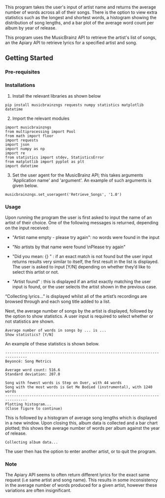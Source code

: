 This program takes the user's input of artist name and returns the average number of words across all of their songs. There is the option to view extra statistics such as the longest and shortest words, a histogram showing the distribution of song lengths, and a bar plot of the average word count per album by year of release.

This program uses the MusicBrainz API to retrieve the artist's list of songs, an the Apiary API to retrieve lyrics for a specified artist and song.

## Getting Started

### Pre-requisites
### Installations
1. Install the relevant libraries as shown below

```
pip install musicbrainzngs requests numpy statistics matplotlib datetime
```
2. Import the relevant modules
```
import musicbrainzngs
from multiprocessing import Pool
from math import floor
import requests
import json
import numpy as np
import re
from statistics import stdev, StatisticsError
from matplotlib import pyplot as plt
import datetime
```

3. Set the user agent for the MusicBrainz API; this takes arguments 'Application name' and 'argument'. An example of such arguments is given below.
```
musicbrainzngs.set_useragent('Retrieve_Songs', '1.0')
```
### Usage
Upon running the program the user is first asked to input the name of an artist of their choice. One of the following messages is returned, depending on the input received:

- "Artist name empty - please try again": no words were found in the input

- "No artists by that name were found \nPlease try again" 

- "Did you mean: {} " : if an exact match is not found but the user input returns results very similar to itself, the first result in the list is displayed. The user is asked to input [Y/N] depending on whether they’d like to select this artist or not.

- "Artist found" : this is displayed if an artist exactly matching the user input is found, or the user selects the artist shown in the previous case.

“Collecting lyrics...” is displayed whilst all of the artist’s recordings are browsed through and each song title added to a list.

Next, the average number of songs by the artist is displayed, followed by the option to show statistics. A user input is required to select whether or not statistics are shown.

```
Average number of words in songs by ... is ...
Show statistics? [Y/N]
```
An example of these statistics is shown below.

```
--------------------------------------------------------------------------------
Beyoncé: Song Metrics

Average word count: 516.6
Standard deviation: 207.0

Song with fewest words is Step on Over, with 44 words
Song with the most words is Get Me Bodied (instrumental), with 1240 words
--------------------------------------------------------------------------------
Plotting histogram...
(Close figure to continue)
```
This is followed by a histogram of average song lengths which is displayed in a new window. 
Upon closing this, album data is collected and a bar chart plotted; this shows the average number of words per album against the year of release.

```
Collecting album data...
```
The user then has the option to enter another artist, or to quit the program.

### Note

The Apiary API seems to often return different lyrics for the exact same request (i.e same artist and song name). This results in some inconsistency in the average number of words produced for a given artist, however these variations are often insignificant.



